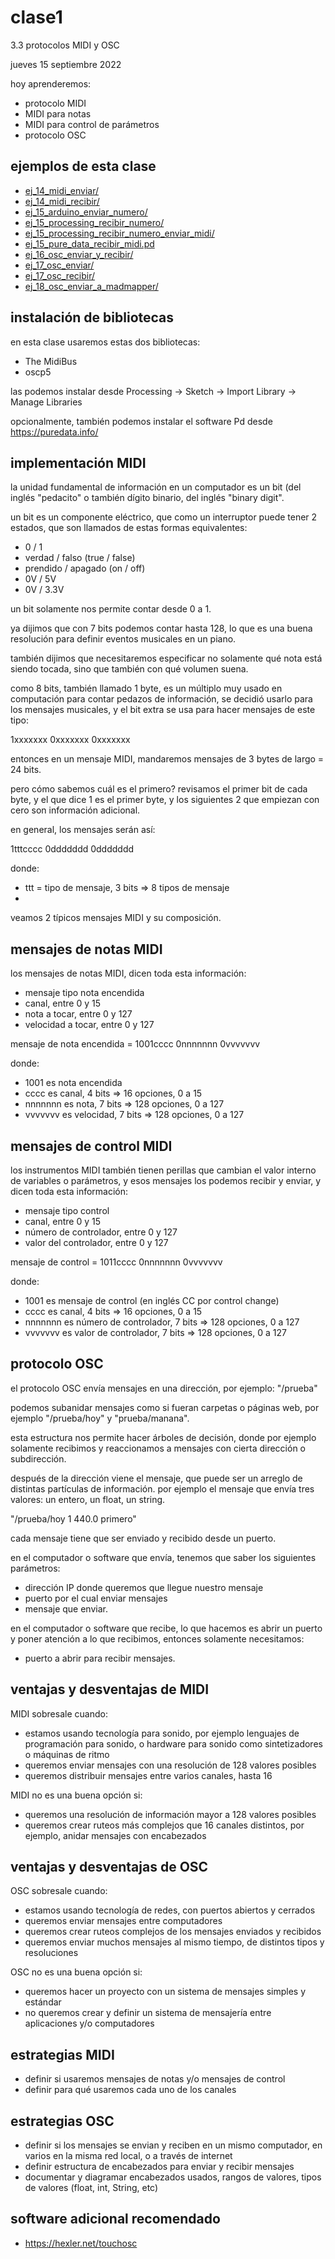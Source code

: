 # clase1

3.3 protocolos MIDI y OSC

jueves 15 septiembre 2022

hoy aprenderemos:

- protocolo MIDI
- MIDI para notas
- MIDI para control de parámetros
- protocolo OSC

## ejemplos de esta clase

- [ej_14_midi_enviar/](./ejemplos/ej_14_midi_enviar/)
- [ej_14_midi_recibir/](./ejemplos/ej_14_midi_recibir/)
- [ej_15_arduino_enviar_numero/](./ejemplos/ej_15_arduino_enviar_numero/)
- [ej_15_processing_recibir_numero/](./ejemplos/ej_15_processing_recibir_numero/)
- [ej_15_processing_recibir_numero_enviar_midi/](./ejemplos/ej_15_processing_recibir_numero_enviar_midi/)
- [ej_15_pure_data_recibir_midi.pd](./ejemplos/ej_15_pure_data_recibir_midi.pd)
- [ej_16_osc_enviar_y_recibir/](./ejemplos/ej_16_osc_enviar_y_recibir/)
- [ej_17_osc_enviar/](./ejemplos/ej_17_osc_enviar/)
- [ej_17_osc_recibir/](./ejemplos/ej_17_osc_recibir/)
- [ej_18_osc_enviar_a_madmapper/](./ejemplos/ej_18_osc_enviar_a_madmapper/)

## instalación de bibliotecas

en esta clase usaremos estas dos bibliotecas:

- The MidiBus
- oscp5

las podemos instalar desde Processing -> Sketch -> Import Library -> Manage Libraries

opcionalmente, también podemos instalar el software Pd desde https://puredata.info/

## implementación MIDI

la unidad fundamental de información en un computador es un bit (del inglés "pedacito" o también dígito binario, del inglés "binary digit".

un bit es un componente eléctrico, que como un interruptor puede tener 2 estados, que son llamados de estas formas equivalentes:

- 0 / 1
- verdad / falso (true / false)
- prendido / apagado (on / off)
- 0V / 5V
- 0V / 3.3V

un bit solamente nos permite contar desde 0 a 1.

ya dijimos que con 7 bits podemos contar hasta 128, lo que es una buena resolución para definir eventos musicales en un piano.

también dijimos que necesitaremos especificar no solamente qué nota está siendo tocada, sino que también con qué volumen suena.

como 8 bits, también llamado 1 byte, es un múltiplo muy usado en computación para contar pedazos de información, se decidió usarlo para los mensajes musicales, y el bit extra se usa para hacer mensajes de este tipo:

1xxxxxxx 0xxxxxxx 0xxxxxxx

entonces en un mensaje MIDI, mandaremos mensajes de 3 bytes de largo = 24 bits.

pero cómo sabemos cuál es el primero? revisamos el primer bit de cada byte, y el que dice 1 es el primer byte, y los siguientes 2 que empiezan con cero son información adicional.

en general, los mensajes serán así:

1tttcccc 0ddddddd 0ddddddd

donde:

- ttt = tipo de mensaje, 3 bits => 8 tipos de mensaje
-

veamos 2 típicos mensajes MIDI y su composición.

## mensajes de notas MIDI

los mensajes de notas MIDI, dicen toda esta información:

- mensaje tipo nota encendida
- canal, entre 0 y 15
- nota a tocar, entre 0 y 127
- velocidad a tocar, entre 0 y 127

mensaje de nota encendida = 1001cccc 0nnnnnnn 0vvvvvvv

donde:

- 1001 es nota encendida
- cccc es canal, 4 bits => 16 opciones, 0 a 15
- nnnnnnn es nota, 7 bits => 128 opciones, 0 a 127
- vvvvvvv es velocidad, 7 bits => 128 opciones, 0 a 127

## mensajes de control MIDI

los instrumentos MIDI también tienen perillas que cambian el valor interno de variables o parámetros, y esos mensajes los podemos recibir y enviar, y dicen toda esta información:

- mensaje tipo control
- canal, entre 0 y 15
- número de controlador, entre 0 y 127
- valor del controlador, entre 0 y 127

mensaje de control = 1011cccc 0nnnnnnn 0vvvvvvv

donde:

- 1001 es mensaje de control (en inglés CC por control change)
- cccc es canal, 4 bits => 16 opciones, 0 a 15
- nnnnnnn es número de controlador, 7 bits => 128 opciones, 0 a 127
- vvvvvvv es valor de controlador, 7 bits => 128 opciones, 0 a 127

## protocolo OSC

el protocolo OSC envía mensajes en una dirección, por ejemplo: "/prueba"

podemos subanidar mensajes como si fueran carpetas o páginas web, por ejemplo "/prueba/hoy" y "prueba/manana".

esta estructura nos permite hacer árboles de decisión, donde por ejemplo solamente recibimos y reaccionamos a mensajes con cierta dirección o subdirección.

después de la dirección viene el mensaje, que puede ser un arreglo de distintas partículas de información. por ejemplo el mensaje que envía tres valores: un entero, un float, un string.

"/prueba/hoy 1 440.0 primero"

cada mensaje tiene que ser enviado y recibido desde un puerto.

en el computador o software que envía, tenemos que saber los siguientes parámetros:

- dirección IP donde queremos que llegue nuestro mensaje
- puerto por el cual enviar mensajes
- mensaje que enviar.

en el computador o software que recibe, lo que hacemos es abrir un puerto y poner atención a lo que recibimos, entonces solamente necesitamos:

- puerto a abrir para recibir mensajes.

## ventajas y desventajas de MIDI

MIDI sobresale cuando:

- estamos usando tecnología para sonido, por ejemplo lenguajes de programación para sonido, o hardware para sonido como sintetizadores o máquinas de ritmo
- queremos enviar mensajes con una resolución de 128 valores posibles
- queremos distribuir mensajes entre varios canales, hasta 16

MIDI no es una buena opción si:

- queremos una resolución de información mayor a 128 valores posibles
- queremos crear ruteos más complejos que 16 canales distintos, por ejemplo, anidar mensajes con encabezados

## ventajas y desventajas de OSC

OSC sobresale cuando:

- estamos usando tecnología de redes, con puertos abiertos y cerrados
- queremos enviar mensajes entre computadores
- queremos crear ruteos complejos de los mensajes enviados y recibidos
- queremos enviar muchos mensajes al mismo tiempo, de distintos tipos y resoluciones

OSC no es una buena opción si:

- queremos hacer un proyecto con un sistema de mensajes simples y estándar
- no queremos crear y definir un sistema de mensajería entre aplicaciones y/o computadores

## estrategias MIDI

- definir si usaremos mensajes de notas y/o mensajes de control
- definir para qué usaremos cada uno de los canales

## estrategias OSC

- definir si los mensajes se envian y reciben en un mismo computador, en varios en la misma red local, o a través de internet
- definir estructura de encabezados para enviar y recibir mensajes
- documentar y diagramar encabezados usados, rangos de valores, tipos de valores (float, int, String, etc)

## software adicional recomendado

- https://hexler.net/touchosc
